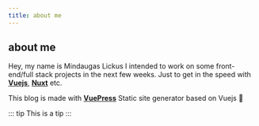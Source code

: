 ```yaml
---
title: about me
---
```


<h2>about me</h2>

Hey, my name is Mindaugas Lickus
I intended to work on some front-end/full stack projects in the next few weeks.
Just to get in the speed with __[Vuejs](https://vuejs.org/)__, __[Nuxt](https://nuxtjs.org/)__ etc.

This blog is made with __[VuePress](https://vuepress.vuejs.org/)__ Static site generator based on Vuejs :tada:

::: tip
This is a tip
:::
